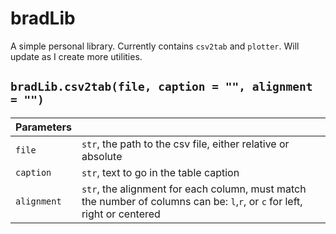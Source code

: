 # bradLib

A simple personal library. Currently contains `csv2tab` and `plotter`.
Will update as I create more utilities.

## `bradLib.csv2tab(file, caption = "", alignment = "")`

|Parameters  |                                                                       |
|------------|-----------------------------------------------------------------------|
|`file`      | `str`, the path to the csv file, either relative or absolute          |
|`caption`   | `str`, text to go in the table caption                                |
|`alignment` | `str`, the alignment for each column, must match the number of columns can be: `l`,`r`, or `c` for left, right or centered|
